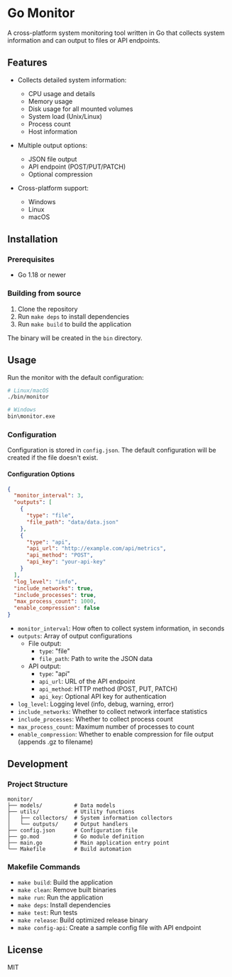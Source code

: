 # Go Monitor

A cross-platform system monitoring tool written in Go that collects system information and can output to files or API endpoints.

## Features

- Collects detailed system information:

  - CPU usage and details
  - Memory usage
  - Disk usage for all mounted volumes
  - System load (Unix/Linux)
  - Process count
  - Host information

- Multiple output options:

  - JSON file output
  - API endpoint (POST/PUT/PATCH)
  - Optional compression

- Cross-platform support:
  - Windows
  - Linux
  - macOS

## Installation

### Prerequisites

- Go 1.18 or newer

### Building from source

1. Clone the repository
2. Run `make deps` to install dependencies
3. Run `make build` to build the application

The binary will be created in the `bin` directory.

## Usage

Run the monitor with the default configuration:

```bash
# Linux/macOS
./bin/monitor

# Windows
bin\monitor.exe
```

### Configuration

Configuration is stored in `config.json`. The default configuration will be created if the file doesn't exist.

#### Configuration Options

```json
{
  "monitor_interval": 3,
  "outputs": [
    {
      "type": "file",
      "file_path": "data/data.json"
    },
    {
      "type": "api",
      "api_url": "http://example.com/api/metrics",
      "api_method": "POST",
      "api_key": "your-api-key"
    }
  ],
  "log_level": "info",
  "include_networks": true,
  "include_processes": true,
  "max_process_count": 1000,
  "enable_compression": false
}
```

- `monitor_interval`: How often to collect system information, in seconds
- `outputs`: Array of output configurations
  - File output:
    - `type`: "file"
    - `file_path`: Path to write the JSON data
  - API output:
    - `type`: "api"
    - `api_url`: URL of the API endpoint
    - `api_method`: HTTP method (POST, PUT, PATCH)
    - `api_key`: Optional API key for authentication
- `log_level`: Logging level (info, debug, warning, error)
- `include_networks`: Whether to collect network interface statistics
- `include_processes`: Whether to collect process count
- `max_process_count`: Maximum number of processes to count
- `enable_compression`: Whether to enable compression for file output (appends .gz to filename)

## Development

### Project Structure

```
monitor/
├── models/          # Data models
├── utils/           # Utility functions
│   ├── collectors/  # System information collectors
│   └── outputs/     # Output handlers
├── config.json      # Configuration file
├── go.mod           # Go module definition
├── main.go          # Main application entry point
└── Makefile         # Build automation
```

### Makefile Commands

- `make build`: Build the application
- `make clean`: Remove built binaries
- `make run`: Run the application
- `make deps`: Install dependencies
- `make test`: Run tests
- `make release`: Build optimized release binary
- `make config-api`: Create a sample config file with API endpoint

## License

MIT
